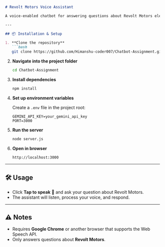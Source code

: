 

````markdown
# Revolt Motors Voice Assistant

A voice-enabled chatbot for answering questions about Revolt Motors electric motorcycles, powered by the Google Gemini API.

---

## 📦 Installation & Setup

1. **Clone the repository**
   ```bash
   git clone https://github.com/Himanshu-coder007/Chatbot-Assignment.git
````

2. **Navigate into the project folder**

   ```bash
   cd Chatbot-Assignment
   ```

3. **Install dependencies**

   ```bash
   npm install
   ```

4. **Set up environment variables**

   Create a `.env` file in the project root:

   ```env
   GEMINI_API_KEY=your_gemini_api_key
   PORT=3000
   ```

5. **Run the server**

   ```bash
   node server.js
   ```

6. **Open in browser**

   ```
   http://localhost:3000
   ```

---

## 🛠 Usage

* Click **Tap to speak** 🎤 and ask your question about Revolt Motors.
* The assistant will listen, process your voice, and respond.


---

## ⚠ Notes

* Requires **Google Chrome** or another browser that supports the Web Speech API.
* Only answers questions about **Revolt Motors**.

